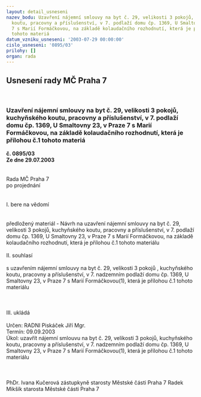 ```yaml
---
layout: detail_usneseni
nazev_bodu: Uzavření nájemní smlouvy na byt č. 29, velikosti 3 pokojů,  kuchyňského
  koutu, pracovny a příslušenství, v 7. podlaží domu čp. 1369, U Smaltovny 23, v Praze
  7 s Marií Formáčkovou, na základě kolaudačního rozhodnutí, která je přílohou č.1
  tohoto materiá
datum_vzniku_usneseni: '2003-07-29 00:00:00'
cislo_usneseni: '0895/03'
prilohy: []
organ: rada
---
```

<div id="ucUsn_pList" class="usn">
	<span><h2>Usnesení rady MČ Praha 7 </h2>
<br></span><div class="standBody">
<span><h3>Uzavření nájemní smlouvy na byt č. 29, velikosti 3 pokojů,  kuchyňského koutu, pracovny a příslušenství, v 7. podlaží domu čp. 1369, U Smaltovny 23, v Praze 7 s Marií Formáčkovou, na základě kolaudačního rozhodnutí, která je přílohou č.1 tohoto materiá</h3></span><div class="center">
		<strong>č. 0895/03</strong><br>
	</div>
<div class="center">
		<strong>Ze dne 29.07.2003</strong><br><br>
	</div>
<br>Rada MČ Praha 7<br>po projednání<br><br><br>I.	bere na vědomí<br><br> <br>předložený materiál - Návrh na uzavření nájemní smlouvy na byt č. 29, velikosti 3 pokojů,  kuchyňského koutu, pracovny a příslušenství, v 7. podlaží domu čp. 1369, U Smaltovny 23, v Praze 7 s Marií Formáčkovou, na základě kolaudačního rozhodnutí, která je přílohou č.1 tohoto materiálu<br><br>II.	souhlasí <br><br>s uzavřením nájemní smlouvy na byt č. 29, velikosti 3 pokojů , kuchyňského koutu, pracovny a příslušenství, v 7. nadzemním podlaží domu čp. 1369, U Smaltovny 23, v Praze 7 s Marií Formáčkovou(1), která je přílohou č.1 tohoto materiálu<br><br><br><br>III.	ukládá <br><br>Určen:	RADNI Piskáček Jiří Mgr.<br>Termín: 09.09.2003<br>Úkol:	uzavřít nájemní smlouvu na byt č. 29, velikosti 3 pokojů,  kuchyňského koutu, pracovny  a příslušenství, v 7. nadzemním podlaží domu čp. 1369, U Smaltovny 23, v Praze 7 s Marií Formáčkovou(1), která je přílohou č.1 tohoto materiálu<br> <br><br>	<br>PhDr. Ivana Kučerová zástupkyně starosty Městské části Praha 7	 Radek Mikšík starosta Městské části Praha 7<br>	<br><br>
</div>
</div>